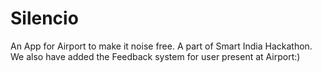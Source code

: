 # Silencio
An App for Airport to make it noise free. A part of Smart India Hackathon.
We also have added the Feedback system for user present at Airport:)



